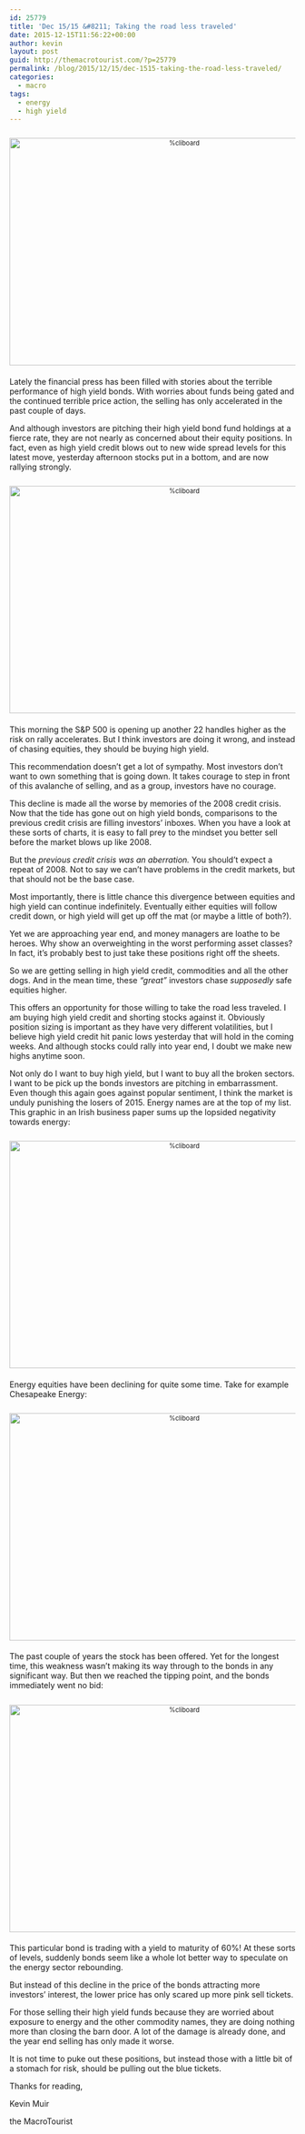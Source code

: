 ```yaml
---
id: 25779
title: 'Dec 15/15 &#8211; Taking the road less traveled'
date: 2015-12-15T11:56:22+00:00
author: kevin
layout: post
guid: http://themacrotourist.com/?p=25779
permalink: /blog/2015/12/15/dec-1515-taking-the-road-less-traveled/
categories:
  - macro
tags:
  - energy
  - high yield
---
```

<div style="width: image width px; font-size: 80%; text-align: center;">
  <a href="http://themacrotourist.com/pictures/DogCatDec1515.png"><img class="size-full wp-image-14271" style="padding-top: 1.0em; padding-bottom: 0.5em;" src="http://themacrotourist.com/pictures/DogCatDec1515.png" alt="%cliboard" width="600" height="400" /></a>
</div>

Lately the financial press has been filled with stories about the terrible performance of high yield bonds. With worries about funds being gated and the continued terrible price action, the selling has only accelerated in the past couple of days.

And although investors are pitching their high yield bond fund holdings at a fierce rate, they are not nearly as concerned about their equity positions. In fact, even as high yield credit blows out to new wide spread levels for this latest move, yesterday afternoon stocks put in a bottom, and are now rallying strongly.

<div style="width: image width px; font-size: 80%; text-align: center;">
  <a href="http://themacrotourist.com/pictures/JNKSPYDec1515.png"><img class="size-full wp-image-14271" style="padding-top: 1.0em; padding-bottom: 0.5em;" src="http://themacrotourist.com/pictures/JNKSPYDec1515.png" alt="%cliboard" width="600" height="400" /></a>
</div>

This morning the S&P 500 is opening up another 22 handles higher as the risk on rally accelerates. But I think investors are doing it wrong, and instead of chasing equities, they should be buying high yield.

This recommendation doesn&#8217;t get a lot of sympathy. Most investors don&#8217;t want to own something that is going down. It takes courage to step in front of this avalanche of selling, and as a group, investors have no courage.

This decline is made all the worse by memories of the 2008 credit crisis. Now that the tide has gone out on high yield bonds, comparisons to the previous credit crisis are filling investors&#8217; inboxes. When you have a look at these sorts of charts, it is easy to fall prey to the mindset you better sell before the market blows up like 2008.

But the _previous credit crisis was an aberration._ You should&#8217;t expect a repeat of 2008. Not to say we can&#8217;t have problems in the credit markets, but that should not be the base case. 

Most importantly, there is little chance this divergence between equities and high yield can continue indefinitely. Eventually either equities will follow credit down, or high yield will get up off the mat (or maybe a little of both?).

Yet we are approaching year end, and money managers are loathe to be heroes. Why show an overweighting in the worst performing asset classes? In fact, it&#8217;s probably best to just take these positions right off the sheets.

So we are getting selling in high yield credit, commodities and all the other dogs. And in the mean time, these _&#8220;great&#8221;_ investors chase _supposedly_ safe equities higher.

This offers an opportunity for those willing to take the road less traveled. I am buying high yield credit and shorting stocks against it. Obviously position sizing is important as they have very different volatilities, but I believe high yield credit hit panic lows yesterday that will hold in the coming weeks. And although stocks could rally into year end, I doubt we make new highs anytime soon. 

Not only do I want to buy high yield, but I want to buy all the broken sectors. I want to be pick up the bonds investors are pitching in embarrassment. Even though this again goes against popular sentiment, I think the market is unduly punishing the losers of 2015. Energy names are at the top of my list. This graphic in an Irish business paper sums up the lopsided negativity towards energy:

<div style="width: image width px; font-size: 80%; text-align: center;">
  <a href="http://themacrotourist.com/pictures/BloodDec1515.jpg"><img class="size-full wp-image-14271" style="padding-top: 1.0em;padding-bottom: 0.5em;" alt="%cliboard" src="http://themacrotourist.com/pictures/BloodDec1515.jpg" width="600" height="400" /></a>
</div>

Energy equities have been declining for quite some time. Take for example Chesapeake Energy:

<div style="width: image width px; font-size: 80%; text-align: center;">
  <a href="http://themacrotourist.com/pictures/CHKDec1515.png"><img class="size-full wp-image-14271" style="padding-top: 1.0em;padding-bottom: 0.5em;" alt="%cliboard" src="http://themacrotourist.com/pictures/CHKDec1515.png" width="600" height="400" /></a>
</div>

The past couple of years the stock has been offered. Yet for the longest time, this weakness wasn&#8217;t making its way through to the bonds in any significant way. But then we reached the tipping point, and the bonds immediately went no bid:

<div style="width: image width px; font-size: 80%; text-align: center;">
  <a href="http://themacrotourist.com/pictures/CHKBondDec1515.png"><img class="size-full wp-image-14271" style="padding-top: 1.0em;padding-bottom: 0.5em;" alt="%cliboard" src="http://themacrotourist.com/pictures/CHKBondDec1515.png" width="600" height="400" /></a>
</div>

This particular bond is trading with a yield to maturity of 60%! At these sorts of levels, suddenly bonds seem like a whole lot better way to speculate on the energy sector rebounding.

But instead of this decline in the price of the bonds attracting more investors&#8217; interest, the lower price has only scared up more pink sell tickets. 

For those selling their high yield funds because they are worried about exposure to energy and the other commodity names, they are doing nothing more than closing the barn door. A lot of the damage is already done, and the year end selling has only made it worse. 

It is not time to puke out these positions, but instead those with a little bit of a stomach for risk, should be pulling out the blue tickets.

Thanks for reading,
  
Kevin Muir
  
the MacroTourist